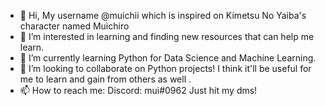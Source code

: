 - 👋 Hi, My username @muichii which is inspired on Kimetsu No Yaiba's character named Muichiro
- 👀 I’m interested in learning and finding new resources that can help me learn.  
- 🌱 I’m currently learning Python for Data Science and Machine Learning. 
- 💞️ I’m looking to collaborate on Python projects! I think it'll be useful for me to learn and gain from others as well .
- 📫 How to reach me: 
  Discord:  mui#0962 
  Just hit my dms! 

<!---
muichii/muichii is a ✨ special ✨ repository because its `README.md` (this file) appears on your GitHub profile.
You can click the Preview link to take a look at your changes.
--->
